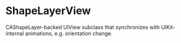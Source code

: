 # ShapeLayerView
CAShapeLayer-backed UIView subclass that synchronizes with UIKit-internal animations, e.g. orientation change.
